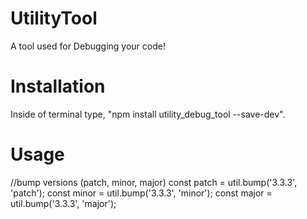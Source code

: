 # UtilityTool
A tool used for Debugging your code!

# Installation
Inside of terminal type, "npm install utility_debug_tool --save-dev".

# Usage
//bump versions (patch, minor, major)
const patch = util.bump('3.3.3', 'patch');
const minor = util.bump('3.3.3', 'minor');
const major = util.bump('3.3.3', 'major');
